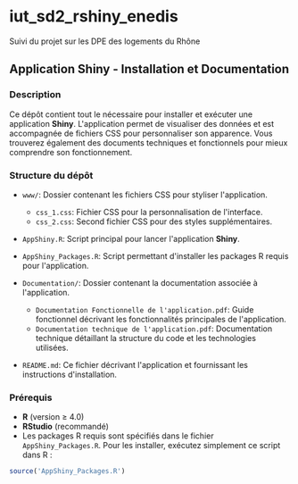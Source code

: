 # iut_sd2_rshiny_enedis
Suivi du projet sur les DPE des logements du Rhône

## Application Shiny - Installation et Documentation

### Description
Ce dépôt contient tout le nécessaire pour installer et exécuter une application **Shiny**. L'application permet de visualiser des données et est accompagnée de fichiers CSS pour personnaliser son apparence. Vous trouverez également des documents techniques et fonctionnels pour mieux comprendre son fonctionnement.

### Structure du dépôt

- `www/`: Dossier contenant les fichiers CSS pour styliser l'application.
  - `css_1.css`: Fichier CSS pour la personnalisation de l'interface.
  - `css_2.css`: Second fichier CSS pour des styles supplémentaires.

- `AppShiny.R`: Script principal pour lancer l'application **Shiny**.
- `AppShiny_Packages.R`: Script permettant d'installer les packages R requis pour l'application.

- `Documentation/`: Dossier contenant la documentation associée à l'application.
  - `Documentation Fonctionnelle de l'application.pdf`: Guide fonctionnel décrivant les fonctionnalités principales de l'application.
  - `Documentation technique de l'application.pdf`: Documentation technique détaillant la structure du code et les technologies utilisées.

- `README.md`: Ce fichier décrivant l'application et fournissant les instructions d'installation.

### Prérequis
- **R** (version ≥ 4.0)
- **RStudio** (recommandé)
- Les packages R requis sont spécifiés dans le fichier `AppShiny_Packages.R`. Pour les installer, exécutez simplement ce script dans R :

```r
source('AppShiny_Packages.R')
